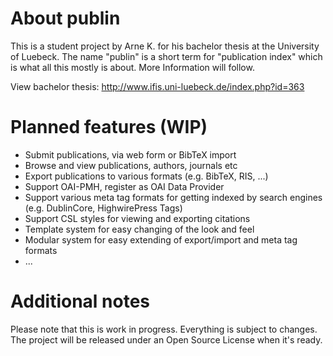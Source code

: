 About publin
======

This is a student project by Arne K. for his bachelor thesis at the University of Luebeck. The name "publin" is a short term for "publication index" which is what all this mostly is about. More Information will follow.

View bachelor thesis: http://www.ifis.uni-luebeck.de/index.php?id=363 

Planned features (WIP)
======
* Submit publications, via web form or BibTeX import
* Browse and view publications, authors, journals etc
* Export publications to various formats (e.g. BibTeX, RIS, ...)
* Support OAI-PMH, register as OAI Data Provider
* Support various meta tag formats for getting indexed by search engines (e.g. DublinCore, HighwirePress Tags)
* Support CSL styles for viewing and exporting citations
* Template system for easy changing of the look and feel
* Modular system for easy extending of export/import and meta tag formats
* ...

Additional notes
=====
Please note that this is work in progress. Everything is subject to changes. The project will be released under an Open Source License when it's ready.
